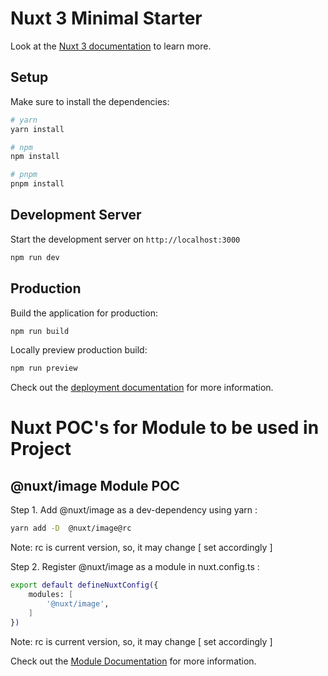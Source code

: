 # Nuxt 3 Minimal Starter

Look at the [Nuxt 3 documentation](https://nuxt.com/docs/getting-started/introduction) to learn more.

## Setup

Make sure to install the dependencies:

```bash
# yarn
yarn install

# npm
npm install

# pnpm
pnpm install
```

## Development Server

Start the development server on `http://localhost:3000`

```bash
npm run dev
```

## Production

Build the application for production:

```bash
npm run build
```

Locally preview production build:

```bash
npm run preview
```

Check out the [deployment documentation](https://nuxt.com/docs/getting-started/deployment) for more information.



# Nuxt POC's for Module to be used in Project

## @nuxt/image Module POC

Step 1. Add @nuxt/image as a dev-dependency using yarn : 

```bash
yarn add -D  @nuxt/image@rc
```
Note: rc is current version, so, it may change [ set accordingly ]

Step 2. Register @nuxt/image as a module in nuxt.config.ts : 

```bash
export default defineNuxtConfig({
    modules: [
        '@nuxt/image',
    ]
})
```
Note: rc is current version, so, it may change [ set accordingly ]


Check out the [Module Documentation](https://image.nuxtjs.org) for more information.